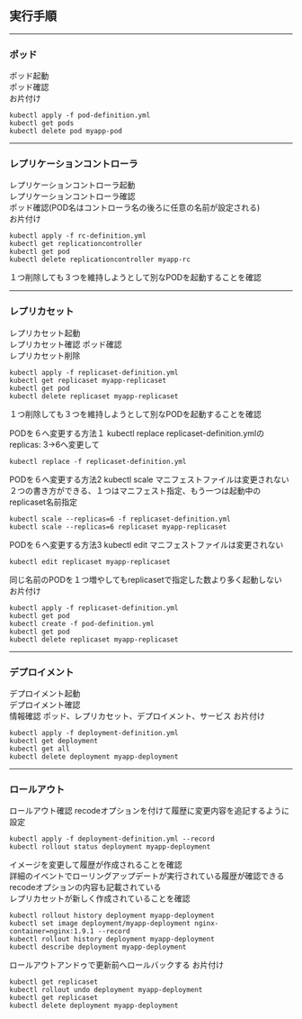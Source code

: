 ## 実行手順

---
### ポッド
ポッド起動  
ポッド確認  
お片付け  
```
kubectl apply -f pod-definition.yml
kubectl get pods
kubectl delete pod myapp-pod
```
---
### レプリケーションコントローラ
レプリケーションコントローラ起動  
レプリケーションコントローラ確認  
ポッド確認(POD名はコントローラ名の後ろに任意の名前が設定される)  
お片付け  
```
kubectl apply -f rc-definition.yml
kubectl get replicationcontroller
kubectl get pod
kubectl delete replicationcontroller myapp-rc
```
１つ削除しても３つを維持しようとして別なPODを起動することを確認

---
### レプリカセット
レプリカセット起動  
レプリカセット確認
ポッド確認  
レプリカセット削除  
```
kubectl apply -f replicaset-definition.yml
kubectl get replicaset myapp-replicaset
kubectl get pod
kubectl delete replicaset myapp-replicaset
```
１つ削除しても３つを維持しようとして別なPODを起動することを確認

PODを６へ変更する方法１ kubectl replace
replicaset-definition.ymlの  replicas: 3→6へ変更して
```
kubectl replace -f replicaset-definition.yml
```

PODを６へ変更する方法2 kubectl scale マニフェストファイルは変更されない  
２つの書き方ができる、１つはマニフェスト指定、もう一つは起動中のreplicaset名前指定  
```
kubectl scale --replicas=6 -f replicaset-definition.yml
kubectl scale --replicas=6 replicaset myapp-replicaset
```
PODを６へ変更する方法3 kubectl edit マニフェストファイルは変更されない  
```
kubectl edit replicaset myapp-replicaset
```

同じ名前のPODを１つ増やしてもreplicasetで指定した数より多く起動しない  
お片付け
```
kubectl apply -f replicaset-definition.yml
kubectl get pod
kubectl create -f pod-definition.yml
kubectl get pod
kubectl delete replicaset myapp-replicaset
```
---
### デプロイメント
デプロイメント起動  
デプロイメント確認  
情報確認 ポッド、レプリカセット、デプロイメント、サービス
お片付け  
```
kubectl apply -f deployment-definition.yml
kubectl get deployment
kubectl get all
kubectl delete deployment myapp-deployment

```
---
### ロールアウト

ロールアウト確認  recodeオプションを付けて履歴に変更内容を追記するように設定  
```
kubectl apply -f deployment-definition.yml --record
kubectl rollout status deployment myapp-deployment
```
イメージを変更して履歴が作成されることを確認  
詳細のイベントでローリングアップデートが実行されている履歴が確認できるrecodeオプションの内容も記載されている  
レプリカセットが新しく作成されていることを確認  
```
kubectl rollout history deployment myapp-deployment
kubectl set image deployment/myapp-deployment nginx-container=nginx:1.9.1 --record
kubectl rollout history deployment myapp-deployment
kubectl describe deployment myapp-deployment
```
ロールアウトアンドゥで更新前へロールバックする
お片付け
```
kubectl get replicaset
kubectl rollout undo deployment myapp-deployment
kubectl get replicaset
kubectl delete deployment myapp-deployment
```

